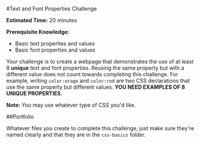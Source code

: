 #Text and Font Properties Challenge

**Estimated Time:** 20 minutes

**Prerequisite Knowledge:**

* Basic text properties and values
* Basic font properties and values

Your challenge is to create a webpage that demonstrates the use of at least 8 **unique** text and font properties. Reusing the same property but with a different value does not count towards completing this challenge. For example, writing `color:orage` and `color:red` are two CSS declarations that use the same property but different values. **YOU NEED EXAMPLES OF 8 UNIQUE PROPERTIES.**

**Note:** You may use whatever type of CSS you'd like.

##Portfolio

Whatever files you create to complete this challenge, just make sure they're named clearly and that they are in the `css-basics` folder.
